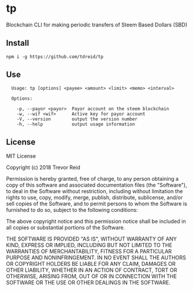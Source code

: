 # tp
Blockchain CLI for making periodic transfers of Steem Based Dollars (SBD)

## Install
```
npm i -g https://github.com/tdreid/tp
```

## Use
```
  Usage: tp [options] <payee> <amount> <limit> <memo> <interval>

  Options:

    -p, --payor <payor>  Payor account on the steem blockchain
    -w, --wif <wif>      Active key for payor account
    -V, --version        output the version number
    -h, --help           output usage information
```

## License
MIT License

Copyright (c) 2018 Trevor Reid

Permission is hereby granted, free of charge, to any person obtaining a copy
of this software and associated documentation files (the "Software"), to deal
in the Software without restriction, including without limitation the rights
to use, copy, modify, merge, publish, distribute, sublicense, and/or sell
copies of the Software, and to permit persons to whom the Software is
furnished to do so, subject to the following conditions:

The above copyright notice and this permission notice shall be included in all
copies or substantial portions of the Software.

THE SOFTWARE IS PROVIDED "AS IS", WITHOUT WARRANTY OF ANY KIND, EXPRESS OR
IMPLIED, INCLUDING BUT NOT LIMITED TO THE WARRANTIES OF MERCHANTABILITY,
FITNESS FOR A PARTICULAR PURPOSE AND NONINFRINGEMENT. IN NO EVENT SHALL THE
AUTHORS OR COPYRIGHT HOLDERS BE LIABLE FOR ANY CLAIM, DAMAGES OR OTHER
LIABILITY, WHETHER IN AN ACTION OF CONTRACT, TORT OR OTHERWISE, ARISING FROM,
OUT OF OR IN CONNECTION WITH THE SOFTWARE OR THE USE OR OTHER DEALINGS IN THE
SOFTWARE.

